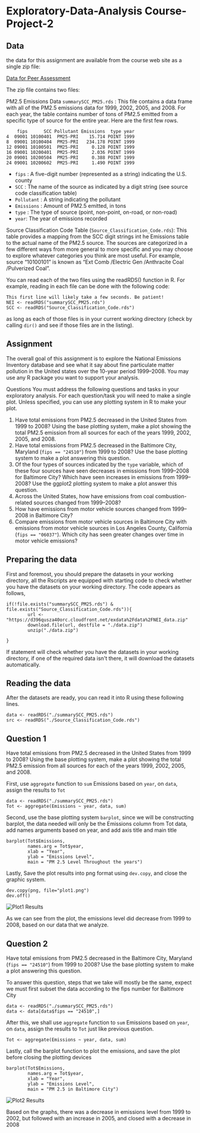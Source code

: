# Exploratory-Data-Analysis Course-Project-2

## Data
the data for this assignment are available from the course web site as a single zip file:

[Data for Peer Assessment](https://d396qusza40orc.cloudfront.net/exdata%2Fdata%2FNEI_data.zip)

The zip file contains two files:

PM2.5 Emissions Data `summarySCC_PM25.rds` : This file contains a data frame with all of the PM2.5 emissions data for 1999, 2002, 2005, and 2008. For each year, the table contains number of tons of PM2.5 emitted from a specific type of source for the entire year. Here are the first few rows.


```
    fips      SCC Pollutant Emissions  type year
4  09001 10100401  PM25-PRI    15.714 POINT 1999
8  09001 10100404  PM25-PRI   234.178 POINT 1999
12 09001 10100501  PM25-PRI     0.128 POINT 1999
16 09001 10200401  PM25-PRI     2.036 POINT 1999
20 09001 10200504  PM25-PRI     0.388 POINT 1999
24 09001 10200602  PM25-PRI     1.490 POINT 1999
``` 

- `fips` : A five-digit number (represented as a string) indicating the U.S. county
- `SCC` : The name of the source as indicated by a digit string (see source code classification table)
- `Pollutant` : A string indicating the pollutant
- `Emissions` : Amount of PM2.5 emitted, in tons
- `type` : The type of source (point, non-point, on-road, or non-road)
- `year`: The year of emissions recorded

Source Classification Code Table (`Source_Classification_Code.rds`): This table provides a mapping from the SCC digit strings int he Emissions table to the actual name of the PM2.5 source. The sources are categorized in a few different ways from more general to more specific and you may choose to explore whatever categories you think are most useful. For example, source “10100101” is known as “Ext Comb /Electric Gen /Anthracite Coal /Pulverized Coal”.


You can read each of the two files using the readRDS() function in R. For example, reading in each file can be done with the following code:

```
This first line will likely take a few seconds. Be patient!
NEI <- readRDS("summarySCC_PM25.rds")
SCC <- readRDS("Source_Classification_Code.rds")
```

as long as each of those files is in your current working directory (check by calling `dir()` and see if those files are in the listing).


## Assignment

The overall goal of this assignment is to explore the National Emissions Inventory database and see what it say about fine particulate matter pollution in the United states over the 10-year period 1999–2008. You may use any R package you want to support your analysis.

Questions
You must address the following questions and tasks in your exploratory analysis. For each question/task you will need to make a single plot. Unless specified, you can use any plotting system in R to make your plot.

1. Have total emissions from PM2.5 decreased in the United States from 1999 to 2008? Using the base plotting system, make a plot showing the total PM2.5 emission from all sources for each of the years 1999, 2002, 2005, and 2008.
2. Have total emissions from PM2.5 decreased in the Baltimore City, Maryland (`fips == "24510"`) from 1999 to 2008? Use the base plotting system to make a plot answering this question.
3. Of the four types of sources indicated by the `type` variable, which of these four sources have seen decreases in emissions from 1999–2008 for Baltimore City? Which have seen increases in emissions from 1999–2008? Use the ggplot2 plotting system to make a plot answer this question.
4. Across the United States, how have emissions from coal combustion-related sources changed from 1999–2008?
5. How have emissions from motor vehicle sources changed from 1999–2008 in Baltimore City?
6. Compare emissions from motor vehicle sources in Baltimore City with emissions from motor vehicle sources in Los Angeles County, California (`fips == "06037"`). Which city has seen greater changes over time in motor vehicle emissions?

## Preparing the data
First and foremost, you should prepare the datasets in your working directory, all the Rscripts are equipped with starting code to check whether you have the datasets on your working directory. 
The code appears as follows,

```
if(!file.exists("summarySCC_PM25.rds") & file.exists("Source_Classification_Code.rds")){
        url <- "https://d396qusza40orc.cloudfront.net/exdata%2Fdata%2FNEI_data.zip"
        download.file(url, destfile = "./data.zip")
        unzip("./data.zip")
     
}
```
If statement will check whether you have the datasets in your working directory, if one of the required data isn't there, it will download the datasets automatically.

## Reading the data
After the datasets are ready, you can read it into R using these following lines.
```
data <- readRDS("./summarySCC_PM25.rds")
src <- readRDS("./Source_Classification_Code.rds")
```

## Question 1
Have total emissions from PM2.5 decreased in the United States from 1999 to 2008? Using the base plotting system, make a plot showing the total PM2.5 emission from all sources for each of the years 1999, 2002, 2005, and 2008.

First, use `aggregate` function to `sum` Emissions based on `year`, on `data`, assign the results to `Tot`

```
data <- readRDS("./summarySCC_PM25.rds")
Tot <- aggregate(Emissions ~ year, data, sum)
```

Second, use the base plotting system `barplot`, since we will be constructing barplot, the data needed will only be the 
Emissions column from Tot data, add names arguments based on year, and add axis title and main title

```
barplot(Tot$Emissions, 
        names.arg = Tot$year, 
        xlab = "Year", 
        ylab = "Emissions Level", 
        main = "PM 2.5 Level Throughout the years")
```

Lastly, Save the plot results into png format using `dev.copy`, and close the graphic system.

```
dev.copy(png, file="plot1.png")
dev.off()
```
![Plot1 Results](https://github.com/ValensioLeonard/Exploratory-Data-Analysis---Course-Project-2/blob/master/plot1.png)

As we can see from the plot, the emissions level did decrease from 1999 to 2008, based on our data that we analyze.

## Question 2
Have total emissions from PM2.5 decreased in the Baltimore City, Maryland (`fips == "24510"`) from 1999 to 2008? Use the base plotting system to make a plot answering this question.

To answer this question, steps that we take will mostly be the same, expect we must first subset the data according to the fips number for Baltimore City

```
data <- readRDS("./summarySCC_PM25.rds")
data <- data[data$fips == "24510",]
```

After this, we shall use `aggregate` function to `sum` Emissions based on `year`, on `data`, assign the results to `Tot` just like previous question.

`Tot <- aggregate(Emissions ~ year, data, sum)`

Lastly, call the barplot function to plot the emissions, and save the plot before closing the plotting devices
```
barplot(Tot$Emissions, 
        names.arg = Tot$year, 
        xlab = "Year", 
        ylab = "Emissions Level", 
        main = "PM 2.5 in Baltimore City")
```


![Plot2 Results](https://github.com/ValensioLeonard/Exploratory-Data-Analysis---Course-Project-2/blob/master/plot2.png)

Based on the graphs, there was a decrease in emissions level from 1999 to 2002, but followed with an increase in 2005, and closed with a decrease in 2008
